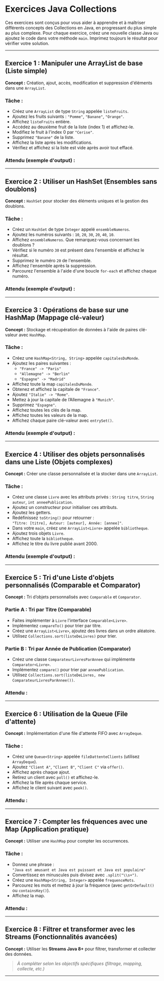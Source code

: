 # Exercices Java Collections

Ces exercices sont conçus pour vous aider à apprendre et à maîtriser différents concepts des Collections en Java, en progressant du plus simple au plus complexe. Pour chaque exercice, créez une nouvelle classe Java ou ajoutez le code dans votre méthode `main`. Imprimez toujours le résultat pour vérifier votre solution.

---

## Exercice 1 : Manipuler une ArrayList de base (Liste simple)

**Concept :** Création, ajout, accès, modification et suppression d'éléments dans une `ArrayList`.

### Tâche :

- Créez une `ArrayList` de type `String` appelée `listeFruits`.
- Ajoutez les fruits suivants : `"Pomme"`, `"Banane"`, `"Orange"`.
- Affichez `listeFruits` entière.
- Accédez au deuxième fruit de la liste (index 1) et affichez-le.
- Modifiez le fruit à l'index 0 par `"Cerise"`.
- Supprimez `"Banane"` de la liste.
- Affichez la liste après les modifications.
- Vérifiez et affichez si la liste est vide après avoir tout effacé.

### Attendu (exemple d'output) :


---

## Exercice 2 : Utiliser un HashSet (Ensembles sans doublons)

**Concept :** `HashSet` pour stocker des éléments uniques et la gestion des doublons.

### Tâche :

- Créez un `HashSet` de type `Integer` appelé `ensembleNumeros`.
- Ajoutez les numéros suivants : `10`, `20`, `30`, `20`, `40`, `10`.
- Affichez `ensembleNumeros`. Que remarquez-vous concernant les doublons ?
- Vérifiez si le numéro `30` est présent dans l'ensemble et affichez le résultat.
- Supprimez le numéro `20` de l'ensemble.
- Affichez l'ensemble après la suppression.
- Parcourez l'ensemble à l'aide d'une boucle `for-each` et affichez chaque numéro.

### Attendu (exemple d'output) :


---

## Exercice 3 : Opérations de base sur une HashMap (Mappage clé-valeur)

**Concept :** Stockage et récupération de données à l'aide de paires clé-valeur avec `HashMap`.

### Tâche :

- Créez une `HashMap<String, String>` appelée `capitalesDuMonde`.
- Ajoutez les paires suivantes :
    - `"France" -> "Paris"`
    - `"Allemagne" -> "Berlin"`
    - `"Espagne" -> "Madrid"`
- Affichez toute la map `capitalesDuMonde`.
- Obtenez et affichez la capitale de `"France"`.
- Ajoutez `"Italie" -> "Rome"`.
- Mettez à jour la capitale de l’Allemagne à `"Munich"`.
- Supprimez `"Espagne"`.
- Affichez toutes les clés de la map.
- Affichez toutes les valeurs de la map.
- Affichez chaque paire clé-valeur avec `entrySet()`.

### Attendu (exemple d'output) :


---

## Exercice 4 : Utiliser des objets personnalisés dans une Liste (Objets complexes)

**Concept :** Créer une classe personnalisée et la stocker dans une `ArrayList`.

### Tâche :

- Créez une classe `Livre` avec les attributs privés : `String titre`, `String auteur`, `int anneePublication`.
- Ajoutez un constructeur pour initialiser ces attributs.
- Ajoutez les getters.
- Redéfinissez `toString()` pour retourner :  
  `"Titre: [titre], Auteur: [auteur], Année: [annee]"`.
- Dans votre `main`, créez une `ArrayList<Livre>` appelée `bibliotheque`.
- Ajoutez trois objets `Livre`.
- Affichez toute la `bibliotheque`.
- Affichez le titre du livre publié avant 2000.

### Attendu (exemple d'output) :


---

## Exercice 5 : Tri d'une Liste d'objets personnalisés (Comparable et Comparator)

**Concept :** Tri d’objets personnalisés avec `Comparable` et `Comparator`.

### Partie A : Tri par Titre (Comparable)

- Faites implémenter à `Livre` l'interface `Comparable<Livre>`.
- Implémentez `compareTo()` pour trier par titre.
- Créez une `ArrayList<Livre>`, ajoutez des livres dans un ordre aléatoire.
- Utilisez `Collections.sort(listeDeLivres)` pour trier.

### Partie B : Tri par Année de Publication (Comparator)

- Créez une classe `ComparateurLivresParAnnee` qui implémente `Comparator<Livre>`.
- Implémentez `compare()` pour trier par `anneePublication`.
- Utilisez `Collections.sort(listeDeLivres, new ComparateurLivresParAnnee())`.

### Attendu :


---

## Exercice 6 : Utilisation de la Queue (File d'attente)

**Concept :** Implémentation d'une file d'attente FIFO avec `ArrayDeque`.

### Tâche :

- Créez une `Queue<String>` appelée `fileDattenteClients` (utilisez `ArrayDeque`).
- Ajoutez `"Client A"`, `"Client B"`, `"Client C"` via `offer()`.
- Affichez après chaque ajout.
- Retirez un client avec `poll()` et affichez-le.
- Affichez la file après chaque service.
- Affichez le client suivant avec `peek()`.

### Attendu :


---

## Exercice 7 : Compter les fréquences avec une Map (Application pratique)

**Concept :** Utiliser une `HashMap` pour compter les occurrences.

### Tâche :

- Donnez une phrase :  
  `"Java est amusant et Java est puissant et Java est populaire"`
- Convertissez en minuscules puis divisez avec `.split("\\s+")`.
- Créez une `HashMap<String, Integer>` appelée `frequenceMots`.
- Parcourez les mots et mettez à jour la fréquence (avec `getOrDefault()` ou `containsKey()`).
- Affichez la map.

### Attendu :


---

## Exercice 8 : Filtrer et transformer avec les Streams (Fonctionnalités avancées)

**Concept :** Utiliser les **Streams Java 8+** pour filtrer, transformer et collecter des données.

> _À compléter selon les objectifs spécifiques (filtrage, mapping, collecte, etc.)_

---

